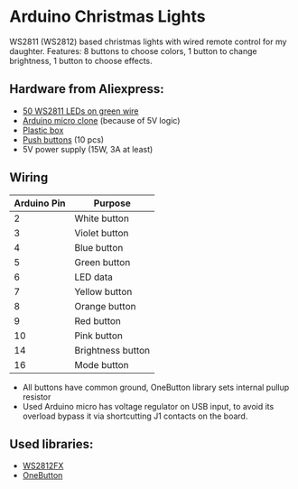 # Arduino Christmas Lights 

WS2811 (WS2812) based christmas lights with wired remote control for my daughter. Features: 8 buttons to choose colors, 1 button to change brightness, 1 button to choose effects. 

## Hardware from Aliexpress: 
- [50 WS2811 LEDs on green wire](https://www.aliexpress.com/item/50pcs-unit-DC5V-WS2811-LED-Pixel-Module-Black-Green-White-RGB-Wire-String-Lights-Christmas-Holiday/32806647416.html?spm=a2g0s.9042311.0.0.1cd74c4d6VKTIY)
- [Arduino micro clone](https://www.aliexpress.com/item/B29-1pcs-With-the-bootloader-New-Pro-Micro-ATmega32U4-5V-16MHz-Module-For-Arduino/32833555748.html?spm=a2g0s.9042311.0.0.27424c4d6erJJN) (because of 5V logic)
- [Plastic box](https://www.aliexpress.com/item/New-100x60x25mm-Plastic-Electronic-Project-Box-Black-DIY-Enclosure-Instrument-Case-Electrical-Supplies-5-PCS/32740590702.html?spm=a2g0s.9042311.0.0.27424c4d7diHZP)
- [Push buttons](https://www.aliexpress.com/item/10Pcs-New-OFF-ON-mini-Momentary-push-button-switch/32711341102.html?spm=2114.10010108.1000023.2.6afb40d2Lwal5i) (10 pcs)
- 5V power supply (15W, 3A at least)

## Wiring

| Arduino Pin | Purpose |
| ----------- | ------- |
| 2 | White button |
| 3 | Violet button |
| 4 | Blue button |
| 5 | Green button |
| 6 | LED data |
| 7 | Yellow button |
| 8 | Orange button |
| 9 | Red button |
| 10 | Pink button |
| 14 | Brightness button |
| 16 | Mode button |

- All buttons have common ground, OneButton library sets internal pullup resistor 
- Used Arduino micro has voltage regulator on USB input, to avoid its overload bypass it via shortcutting J1 contacts on the board.

## Used libraries: 
- [WS2812FX](https://github.com/kitesurfer1404/WS2812FX)
- [OneButton](https://github.com/mathertel/OneButton)